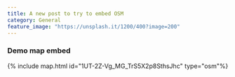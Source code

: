 ```yaml
---
title: A new post to try to embed OSM
category: General
feature_image: "https://unsplash.it/1200/400?image=200"
---
```


### Demo map embed

{% include map.html id="1UT-2Z-Vg_MG_TrS5X2p8SthsJhc" type="osm"%}

